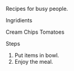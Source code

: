 Recipes for busy people.

Ingridients

Cream
Chips
Tomatoes 


Steps

1) Put items in bowl.
2) Enjoy the meal.

